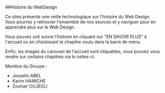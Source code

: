 ##Histoire du WebDesign

Ce sites présente une veille technologique sur l'histoire du Web Design.
Vous pourrez y retrouver l'ensemble de nos sources et y naviguer pour en apprendre plus sur le Web Design.

Vous pouvez soit suivre l'histoire en cliquant sur "EN SAVOIR PLUS" à l'accueil ou en choisissant le chapitre voulu dans la barre de menu.

Enfin, les images du carousel de l'accueil sont cliquables, vous pouvez vous rendre sur certains chapitres via le celles-ci.


Membre du Groupe :
- Josselin ABEL
- Karim HAMICHE
- Zouhair OUJEGLI
